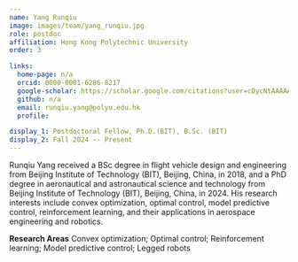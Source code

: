 ```yaml
---
name: Yang Runqiu
image: images/team/yang_runqiu.jpg
role: postdoc
affiliation: Hong Kong Polytechnic University
order: 3

links:
  home-page: n/a
  orcid: 0000-0001-6286-8217
  google-scholar: https://scholar.google.com/citations?user=cDycNtAAAAAJ&hl=en
  github: n/a
  email: runqiu.yang@polyu.edu.hk
  profile: 

display_1: Postdoctoral Fellow, Ph.D.(BIT), B.Sc. (BIT)
display_2: Fall 2024 -- Present
---
```


<!--  Add a short self introduction here -->
<!-- Like Research Areas -->

Runqiu Yang received a BSc degree in flight vehicle design and engineering from Beijing Institute of Technology (BIT), Beijing, China, in 2018, and a PhD degree in aeronautical and astronautical science and technology from Beijing Institute of Technology (BIT), Beijing, China, in 2024. His research interests include convex optimization, optimal control, model predictive control, reinforcement learning, and their applications in aerospace engineering and robotics.

**Research Areas**
Convex optimization; Optimal control; Reinforcement learning; Model predictive control; Legged robots


